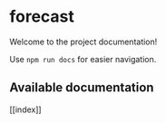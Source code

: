 # forecast

Welcome to the project documentation!

Use `npm run docs` for easier navigation.

## Available documentation

[[index]]
